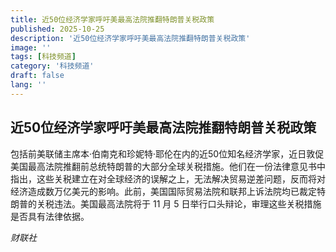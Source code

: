 ```yaml
---
title: 近50位经济学家呼吁美最高法院推翻特朗普关税政策
published: 2025-10-25
description: '近50位经济学家呼吁美最高法院推翻特朗普关税政策'
image: ''
tags: [科技频道]
category: '科技频道'
draft: false
lang: ''
---
```


## 近50位经济学家呼吁美最高法院推翻特朗普关税政策

包括前美联储主席本·伯南克和珍妮特·耶伦在内的近50位知名经济学家，近日敦促美国最高法院推翻前总统特朗普的大部分全球关税措施。他们在一份法律意见书中指出，这些关税建立在对全球经济的误解之上，无法解决贸易逆差问题，反而将对经济造成数万亿美元的影响。此前，美国国际贸易法院和联邦上诉法院均已裁定特朗普的关税违法。美国最高法院将于 11 月 5 日举行口头辩论，审理这些关税措施是否具有法律依据。

*财联社*
